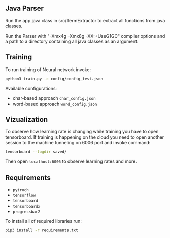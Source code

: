## Java Parser

Run the app.java class in src/TermExtractor to extract all functions from java classes.

Run the Parser with "-Xmx4g -Xmx8g -XX:+UseG1GC" compiler options and a path to a directory containing all java classes as an argument.

## Training
To run training of Neural network invoke:

```bash
python3 train.py -c config/config_test.json

```

Available configurations:
- char-based approach `char_config.json`
- word-based approach `word_config.json`

## Vizualization

To observe how learning rate is changing while training you have to open tensorboard. If training is happening 
on the cloud you need to open another session to the machine tunneling on 6006 port and invoke command:
```bash
tensorboard --logdir saved/
```
Then open `localhost:6006` to observe learning rates and more.  
## Requirements
- `pytroch`
- `tensorflow`
- `tensorboard`
- `tensorboardx`
- `progressbar2`

To install all of required libraries run: 
```bash
pip3 install -r requirements.txt
```